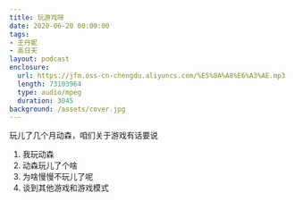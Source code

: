 ```yaml
---
title: 玩游戏呀
date: 2020-06-20 00:00:00
tags:
- 王丹妮
- 高日天
layout: podcast
enclosure:
  url: https://jfm.oss-cn-chengdu.aliyuncs.com/%E5%8A%A8%E6%A3%AE.mp3
  length: 73103964
  type: audio/mpeg
  duration: 3045
background: /assets/cover.jpg
---
```

玩儿了几个月动森，咱们关于游戏有话要说

1. 我玩动森
2. 动森玩儿了个啥
3. 为啥慢慢不玩儿了呢
4. 谈到其他游戏和游戏模式
